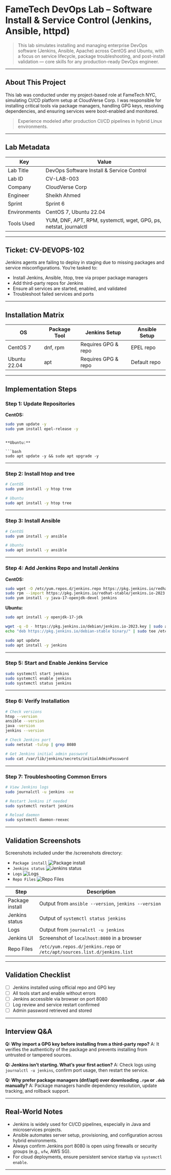 # FameTech DevOps Lab – Software Install & Service Control (Jenkins, Ansible, httpd)

> This lab simulates installing and managing enterprise DevOps software (Jenkins, Ansible, Apache) across CentOS and Ubuntu, with a focus on service lifecycle, package troubleshooting, and post-install validation — core skills for any production-ready DevOps engineer.

---

## About This Project

This lab was conducted under my project-based role at FameTech NYC, simulating CI/CD platform setup at CloudVerse Corp. I was responsible for installing critical tools via package managers, handling GPG keys, resolving dependencies, and ensuring services were boot-enabled and monitored.

> Experience modeled after production CI/CD pipelines in hybrid Linux environments.

---

## Lab Metadata

| Key          | Value                                                             |
| ------------ | ----------------------------------------------------------------- |
| Lab Title    | DevOps Software Install & Service Control                         |
| Lab ID       | CV-LAB-003                                                        |
| Company      | CloudVerse Corp                                                   |
| Engineer     | Sheikh Ahmed                                                      |
| Sprint       | Sprint 6                                                          |
| Environments | CentOS 7, Ubuntu 22.04                                            |
| Tools Used   | YUM, DNF, APT, RPM, systemctl, wget, GPG, ps, netstat, journalctl |

---

## Ticket: CV-DEVOPS-102

Jenkins agents are failing to deploy in staging due to missing packages and service misconfigurations. You’re tasked to:

- Install Jenkins, Ansible, htop, tree via proper package managers
- Add third-party repos for Jenkins
- Ensure all services are started, enabled, and validated
- Troubleshoot failed services and ports

---

## Installation Matrix

| OS           | Package Tool | Jenkins Setup       | Ansible Setup |
| ------------ | ------------ | ------------------- | ------------- |
| CentOS 7     | dnf, rpm     | Requires GPG & repo | EPEL repo     |
| Ubuntu 22.04 | apt          | Requires GPG & repo | Default repo  |

---

## Implementation Steps

### Step 1: Update Repositories

**CentOS:**

```bash
sudo yum update -y
sudo yum install epel-release -y
```

````

**Ubuntu:**

```bash
sudo apt update -y && sudo apt upgrade -y
````

---

### Step 2: Install htop and tree

```bash
# CentOS
sudo yum install -y htop tree

# Ubuntu
sudo apt install -y htop tree
```

---

### Step 3: Install Ansible

```bash
# CentOS
sudo yum install -y ansible

# Ubuntu
sudo apt install -y ansible
```

---

### Step 4: Add Jenkins Repo and Install Jenkins

**CentOS:**

```bash
sudo wget -O /etc/yum.repos.d/jenkins.repo https://pkg.jenkins.io/redhat-stable/jenkins.repo
sudo rpm --import https://pkg.jenkins.io/redhat-stable/jenkins.io-2023.key
sudo yum install -y java-17-openjdk-devel jenkins
```

**Ubuntu:**

```bash
sudo apt install -y openjdk-17-jdk

wget -q -O - https://pkg.jenkins.io/debian/jenkins.io-2023.key | sudo apt-key add -
echo "deb https://pkg.jenkins.io/debian-stable binary/" | sudo tee /etc/apt/sources.list.d/jenkins.list

sudo apt update
sudo apt install -y jenkins
```

---

### Step 5: Start and Enable Jenkins Service

```bash
sudo systemctl start jenkins
sudo systemctl enable jenkins
sudo systemctl status jenkins
```

---

### Step 6: Verify Installation

```bash
# Check versions
htop --version
ansible --version
java -version
jenkins --version

# Check Jenkins port
sudo netstat -tulnp | grep 8080

# Get Jenkins initial admin password
sudo cat /var/lib/jenkins/secrets/initialAdminPassword
```

---

### Step 7: Troubleshooting Common Errors

```bash
# View Jenkins logs
sudo journalctl -u jenkins -xe

# Restart Jenkins if needed
sudo systemctl restart jenkins

# Reload daemon
sudo systemctl daemon-reexec
```

---

## Validation Screenshots

Screenshots included under the /screenshots directory:

- `Package install`
  ![Package install](screenshots/package-install.png)
- `Jenkins status`
  ![Jenkins status](screenshots/jenkins_status.png)
- `Logs`
  ![Logs](screenshots/logs.png)
- `Repo Files`
  ![Repo Files](screenshots/repo_files.png)

| Step            | Description                                                               |
| --------------- | ------------------------------------------------------------------------- |
| Package install | Output from `ansible --version`, `jenkins --version`                      |
| Jenkins status  | Output of `systemctl status jenkins`                                      |
| Logs            | Output from `journalctl -u jenkins`                                       |
| Jenkins UI      | Screenshot of `localhost:8080` in a browser                               |
| Repo Files      | `/etc/yum.repos.d/jenkins.repo` or `/etc/apt/sources.list.d/jenkins.list` |

---

## Validation Checklist

- [ ] Jenkins installed using official repo and GPG key
- [ ] All tools start and enable without errors
- [ ] Jenkins accessible via browser on port 8080
- [ ] Log review and service restart confirmed
- [ ] Admin password retrieved and stored

---

## Interview Q\&A

**Q: Why import a GPG key before installing from a third-party repo?**
A: It verifies the authenticity of the package and prevents installing from untrusted or tampered sources.

**Q: Jenkins isn’t starting. What’s your first action?**
A: Check logs using `journalctl -u jenkins`, confirm port usage, then restart the service.

**Q: Why prefer package managers (dnf/apt) over downloading `.rpm` or `.deb` manually?**
A: Package managers handle dependency resolution, update tracking, and rollback support.

---

## Real-World Notes

- Jenkins is widely used for CI/CD pipelines, especially in Java and microservices projects.
- Ansible automates server setup, provisioning, and configuration across hybrid environments.
- Always confirm Jenkins port 8080 is open using firewalls or security groups (e.g., `ufw`, AWS SG).
- For cloud deployments, ensure persistent service startup via `systemctl enable`.

---
